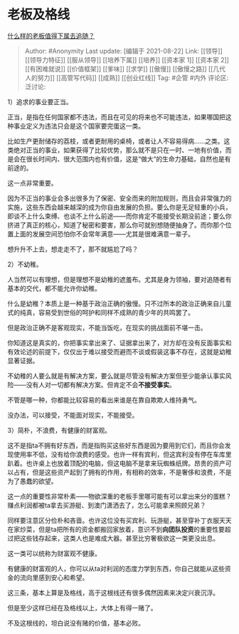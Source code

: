 # 老板及格线
[什么样的老板值得下属去追随？](https://www.zhihu.com/question/20007751/answer/2076599663)

> Author: #Anonymity
> Last update: [编辑于 2021-08-22]
> Link: [[领导]] [[领导力特征]] [[服从领导]] [[培养下属]] [[培养]] [[资本家 1]] [[资本家 2]] [[有困难就说]] [[价值框架]] [[爹味]] [[求学]] [[傲慢]] [[傲慢之路]] [[几代人的努力]] [[高管写代码]] [[成熟]] [[创业红线]]
> Tag: #企管 #内外
> 评论区:
> 泛讨论:

1）追求的事业要正当。

正当，是指在任何国家都不违法，而且在可见的将来也不可能违法，如果哪国把这种事业定义为违法只会是这个国家要完蛋这一类。

比如生产更耐储存的荔枝，或者更耐用的桌椅，或者让人不容易得病……之类。这类绝对正当的事业，如果获得了比较优势，那么就不是只在一时、一地有价值，而是会在很长时间内、很大范围内也有价值，这是“做大”的生命力基础，自然也是有前途的。

这一点非常重要。

因为不正当的事业会多出很多为了保密、安全而来的附加规则，而且会非常强力的实施，这些东西会越来越深的成为你自由发展的负担。要么你是无足轻重的小兵，即谈不上什么束缚、也谈不上什么前途——而你肯定不能接受长期没前途；要么你挤进了真正的核心，知道了秘密和要害，那么你可就别想随便抽身了。而你那个位置上面的发展空间恐怕你不会常年满意——尤其是很难满意一辈子。

想升升不上去，想走走不了，那不就尴尬了吗？

2）不幼稚。

人当然可以有理想，但是理想不是幼稚的遮羞布。尤其是身为领袖，要对追随者有基本的交代，都不能允许你幼稚。

什么是幼稚？本质上是一种基于政治正确的傲慢。只不过所本的政治正确来自儿童式的纯真，容易受到世俗的呵护和同样不成熟的青少年的共鸣罢了。

但是政治正确不是客观现实，不能当饭吃，在现实的挑战面前不堪一击。

你知道这是真实的，你把事实拿出来了、证据拿出来了，对方却在没有反面事实和有效论述的前提下，仅仅出于难以接受而避而不谈或假装这事不存在，这就是幼稚显著证据。

不幼稚的人要么就是有解决方案，要么就是尽管没有解决方案但至少能承认事实风险——没有人对一切都有解决方案。但肯定不会**不接受事实**。

不管是哪一种，你都能比较容易的看出来谁是在靠自欺欺人维持勇气。

没办法，可以接受，不能面对现实，不能接受。

3）简朴，不浪费，有健康的财富观。

这不是指ta不拥有好东西，而是指购买这些好东西是因为要用到它们，而且你会发现使用率不低，没有给你浪费的感受。也许一样有宾利，但这宾利没有停在车库里趴着。也许桌上也放着顶配的电脑，但这电脑不是拿来玩蜘蛛纸牌。昂贵的资产可以占有，但是这些资产起到了拥有的作用，有相称的效率，不是奢侈和浪费，不是为了愚蠢的欲望。

这一点的重要性非常朴素——物欲深重的老板手里哪可能有可以拿出来分的蛋糕？赚点利润都被ta拿去买游艇、到澳门潇洒去了，怎么可能拿来照顾兄弟？

同样要注意区分俭朴和吝啬。也许这位没有买宾利、玩游艇，甚至穿补丁衣服天天在家炒菜，但是ta把所有的资金都搬回家放着，意识不到**向团队投资**的重要性要超过把这些钱存起来，这类人也是难成大器。甚至比穷奢极欲这一类更没出息。

这一类可以统称为财富观不健康。

有健康的财富观的人，你可以从ta对利润的态度力学到东西，你自己就能从这些资金的流向里感到安心和希望。

这三条，基本上算是及格线，高于这根线还有很多偶然因素来决定兴衰沉浮。

但是至少这样已经在及格线以上，大体上有得一赌了。

不及这根线的，坦白说没有赌的价值，基本必败。
